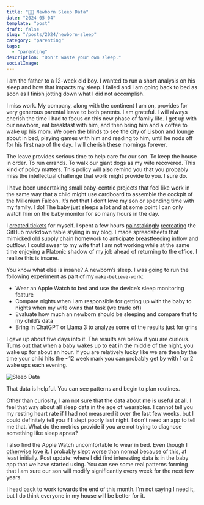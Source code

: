 ```yaml
---
title: "👶😴 Newborn Sleep Data"
date: "2024-05-04"
template: "post"
draft: false
slug: "/posts/2024/newborn-sleep"
category: "parenting"
tags:
  - "parenting"
description: "Don't waste your own sleep."
socialImage:
---
```


I am the father to a 12-week old boy. I wanted to run a short analysis on his sleep and how that impacts my sleep. I failed and I am going back to bed as soon as I finish jotting down what I did not accomplish.

I miss work. My company, along with the continent I am on, provides for very generous parental leave to both parents. I am grateful. I will always cherish the time I had to focus on this new phase of family life. I get up with our newborn, eat breakfast with him, and then bring him and a coffee to wake up his mom. We open the blinds to see the city of Lisbon and lounge about in bed, playing games with him and reading to him, until he nods off for his first nap of the day. I will cherish these mornings forever.

The leave provides serious time to help care for our son. To keep the house in order. To run errands. To walk our giant dogs as my wife recovered. This kind of policy matters. This policy will also remind you that you probably miss the intellectual challenge that work might provide to you. I sure do.

I have been undertaking small baby-centric projects that feel like work in the same way that a child might use cardboard to assemble the cockpit of the Millenium Falcon. It’s not that I don’t love my son or spending time with my family. I do! The baby just sleeps a lot and at some point I can only watch him on the baby monitor for so many hours in the day.

I [created tickets](https://github.com/TownLake/blog-samrhea/issues) for myself. I spent a few hours [painstakingly](https://github.com/TownLake/blog-samrhea/pull/119/commits/3dd92ae69161c388e4423769abed5f1255502bbe) [recreating](https://github.com/TownLake/blog-samrhea/commit/f0f08fdbc200f22b9d83c83f1dfaa771867fc78a) the GitHub markdown table styling in my blog. I made spreadsheets that mimicked old supply chain homework to anticipate breastfeeding inflow and outflow. I could swear to my wife that I am not working while at the same time enjoying a Platonic shadow of my job ahead of returning to the office. I realize this is insane.

You know what else is insane? A newborn’s sleep. I was going to run the following experiment as part of my `make-believe-work`:

* Wear an Apple Watch to bed and use the device’s sleep monitoring feature
* Compare nights when I am responsible for getting up with the baby to nights when my wife owns that task (we trade off)
* Evaluate how much an newborn should be sleeping and compare that to my child’s data
* Bring in ChatGPT or Llama 3 to analyze some of the results just for grins

I gave up about five days into it. The results are below if you are curious. Turns out that when a baby wakes up to eat in the middle of the night, you wake up for about an hour. If you are relatively lucky like we are then by the time your child hits the ~12 week mark you can probably get by with 1 or 2 wake ups each evening.

![Sleep Data](./media/sleep-data.png)

That data is helpful. You can see patterns and begin to plan routines.

Other than curiosity, I am not sure that the data about **me** is useful at all. I feel that way about all sleep data in the age of wearables. I cannot tell you my resting heart rate if I had not measured it over the last few weeks, but I could definitely tell you if I slept poorly last night. I don't need an app to tell me that. What do the metrics provide if you are not trying to diagnose something like sleep apnea?

I also find the Apple Watch uncomfortable to wear in bed. Even though I [otherwise love it](https://blog.samrhea.com/posts/2024/apple-mechanical-watch). I probably slept worse than normal because of this, at least initially. Post update: where I did find interesting data is in the baby app that we have started using. You can see some real patterns forming that I am sure our son will modify significantly every week for the next few years.

I head back to work towards the end of this month. I'm not saying I need it, but I do think everyone in my house will be better for it.
